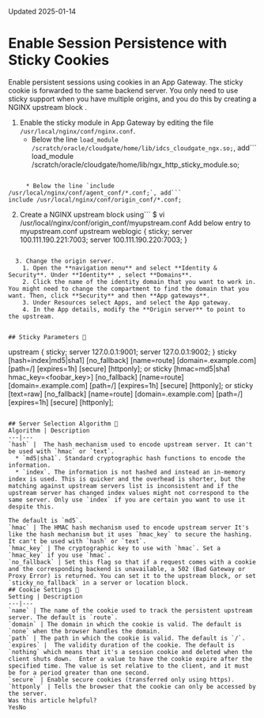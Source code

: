 Updated 2025-01-14
# Enable Session Persistence with Sticky Cookies
Enable persistent sessions using cookies in an App Gateway. The sticky cookie is forwarded to the same backend server.
You only need to use sticky support when you have multiple origins, and you do this by creating a NGINX upstream block .
  1. Enable the sticky module in App Gateway by editing the file `/usr/local/nginx/conf/nginx.conf`.
     * Below the line `load_module               /scratch/oracle/cloudgate/home/lib/idcs_cloudgate_ngx.so;`, add```
load_module /scratch/oracle/cloudgate/home/lib/ngx_http_sticky_module.so;
```

     * Below the line `include               /usr/local/nginx/conf/agent_conf/*.conf;`, add```
include /usr/local/nginx/conf/origin_conf/*.conf;
```

  2. Create a NGINX upstream block using```
$ vi /usr/local/nginx/conf/origin_conf/myupstream.conf
Add below entry to myupstream.conf
upstream weblogic {
  sticky;
  server 100.111.190.221:7003;
  server 100.111.190.220:7003;
}
```

  3. Change the origin server.
    1. Open the **navigation menu** and select **Identity & Security**. Under **Identity** , select **Domains**.
    2. Click the name of the identity domain that you want to work in. You might need to change the compartment to find the domain that you want. Then, click **Security** and then **App gateways**.
    3. Under Resources select Apps, and select the App gateway.
    4. In the App details, modify the **Origin server** to point to the upstream.


## Sticky Parameters 🔗 
```
upstream {
 sticky; 
 server 127.0.0.1:9001;
 server 127.0.0.1:9002;
}
 sticky [hash=index|md5|sha1] [no_fallback]
    [name=route] [domain=.example.com] [path=/] [expires=1h] [secure] [httponly];
  or
 sticky [hmac=md5|sha1 hmac_key=<foobar_key>] [no_fallback]
    [name=route] [domain=.example.com] [path=/] [expires=1h] [secure] [httponly];
  or
 sticky [text=raw] [no_fallback]
    [name=route] [domain=.example.com] [path=/] [expires=1h] [secure] [httponly];
```

## Server Selection Algorithm 🔗 
Algorithm | Description  
---|---  
`hash` |  The hash mechanism used to encode upstream server. It can't be used with `hmac` or `text`.
  * `md5|sha1`. Standard cryptographic hash functions to encode the information.
  * `index`. The information is not hashed and instead an in-memory index is used. This is quicker and the overhead is shorter, but the matching against upstream servers list is inconsistent and if the upstream server has changed index values might not correspond to the same server. Only use `index` if you are certain you want to use it despite this.

The default is `md5`.  
`hmac` | The HMAC hash mechanism used to encode upstream server It's like the hash mechanism but it uses `hmac_key` to secure the hashing. It can't be used with `hash` or `text`.  
`hmac_key` | The cryptographic key to use with `hmac`. Set a `hmac_key` if you use `hmac`.  
`no_fallback` | Set this flag so that if a request comes with a cookie and the corresponding backend is unavailable, a 502 (Bad Gateway or Proxy Error) is returned. You can set it to the upstream block, or set `sticky_no_fallback` in a server or location block.  
## Cookie Settings 🔗 
Setting | Description  
---|---  
`name` | The name of the cookie used to track the persistent upstream server. The default is `route`.  
`domain` | The domain in which the cookie is valid. The default is `none` when the browser handles the domain.  
`path` | The path in which the cookie is valid. The default is `/`.  
`expires` |  The validity duration of the cookie. The default is `nothing` which means that it's a session cookie and deleted when the client shuts down.  Enter a value to have the cookie expire after the specified time. The value is set relative to the client, and it must be for a period greater than one second.  
`secure` | Enable secure cookies (transferred only using https).  
`httponly` | Tells the browser that the cookie can only be accessed by the server.  
Was this article helpful?
YesNo

